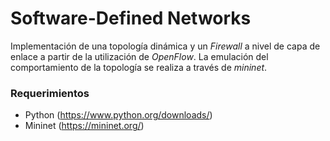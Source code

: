 # Software-Defined Networks

Implementación de una topología dinámica y un *Firewall* a nivel de capa de enlace a partir de la utilización de *OpenFlow*. La emulación del comportamiento de la topología se realiza a través de *mininet*.

### Requerimientos

- Python (https://www.python.org/downloads/)
- Mininet (https://mininet.org/)

